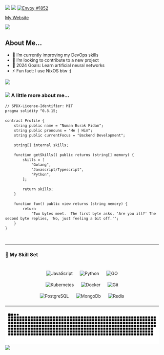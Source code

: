 <div style="text-align: right">
</div>

<a href="https://www.linkedin.com/in/numan-burak-fidan-msc-01260158/"><img src="https://img.shields.io/badge/LinkedIn-0077B5?style=for-the-badge&logo=linkedin&logoColor=white"></a>
<a href="mailto:numanburakfidan@yandex.com"><img src="https://img.shields.io/badge/Gmail-D14836?style=for-the-badge&logo=gmail&logoColor=white"></a>
<a href="https://discordapp.com/users/numanburakfidan"><img src="https://img.shields.io/badge/Discord-7289DA?style=for-the-badge&logo=discord&logoColor=white" alt="Envoy_#1852" ></a>

[My Website](https://www.numanburakfidan.com)

<img src="https://www.animatedimages.org/data/media/562/animated-line-image-0429.gif" width="400px">

## About Me...

- 🔗 I’m currently improving my DevOps skills
- 👐 I’m looking to contribute to a new project
- 🥅 2024 Goals: Learn artificial neural networks
- ⚡ Fun fact: I use NixOS btw :)

<img src="https://www.animatedimages.org/data/media/562/animated-line-image-0429.gif" width="400px">

### <img src="https://media.giphy.com/media/VgCDAzcKvsR6OM0uWg/giphy.gif" width="50"> A little more about me...

```solidity
// SPDX-License-Identifier: MIT
pragma solidity ^0.8.15;

contract Profile {
    string public name = "Numan Burak Fidan";
    string public pronouns = "He | Him";
    string public currentFocus = "Backend Development";

    string[] internal skills;

    function getSkills() public returns (string[] memory) {
        skills = [
	        "Golang",
            "Javascript/Typescript",
            "Python",
        ];

        return skills;
    }

    function fun() public view returns (string memory) {
        return
            "Two bytes meet.  The first byte asks, 'Are you ill?' The second byte replies, 'No, just feeling a bit off.'";
    }
}

```

<br>

---
### 🤹 My Skill Set
<div align="center">
<br>

<img style="margin: 10px" src="https://encrypted-tbn0.gstatic.com/images?q=tbn:ANd9GcQzZ14YKDLmxc0DUMf33c12suLr_c-r5U4ZFw&s" alt="JavaScript" height="50" />  
<img style="margin: 10px" src="https://cdn3.iconfinder.com/data/icons/logos-and-brands-adobe/512/267_Python-512.png" alt="Python" height="50" />
<img style="margin: 10px" src="https://cdn.icon-icons.com/icons2/2107/PNG/512/file_type_go_gopher_icon_130571.png" alt="GO" height="50" />

<br>

<img style="margin: 10px" src="https://static-00.iconduck.com/assets.00/kubernetes-icon-2048x1995-r1q3f8n7.png" alt="Kubernetes" height="50" />  
<img style="margin: 10px" src="https://cdn-icons-png.flaticon.com/512/919/919853.png" alt="Docker" height="50" />
<img style="margin: 10px" src="https://upload.wikimedia.org/wikipedia/commons/thumb/3/3f/Git_icon.svg/2048px-Git_icon.svg.png" alt="Git" height="50" />

<br>

<img style="margin: 10px" src="https://static-00.iconduck.com/assets.00/postgresql-icon-1987x2048-v2fkmdaw.png" alt="PostgreSQL" height="50" />  
<img style="margin: 10px" src="https://www.svgrepo.com/show/331488/mongodb.svg" alt="MongoDb" height="50" />
<img style="margin: 10px" src="https://cdn4.iconfinder.com/data/icons/redis-2/1451/Untitled-2-512.png" alt="Redis" height="50" />

</div>

---
<img src="https://raw.githubusercontent.com/Envoy-VC/Envoy-VC/output/github-contribution-grid-snake-dark.svg">
<img src="https://www.animatedimages.org/data/media/562/animated-line-image-0184.gif" width="1920" height="">
